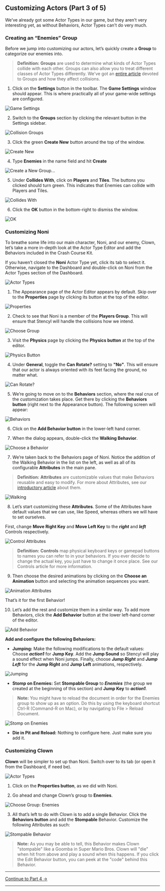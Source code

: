 ## Customizing Actors (Part 3 of 5)
We’ve already got some Actor Types in our game, but they aren’t very interesting yet, as without Behaviors, Actor Types can’t do very much.

### Creating an “Enemies” Group
Before we jump into customizing our actors, let’s quickly create a **Group** to categorize our enemies into.

> **Definition:** **Groups** are used to determine what kinds of Actor Types collide with each other. Groups can also allow you to treat different classes of Actor Types differently. We've got an [entire article](http://www.stencyl.com/help/view/collisions-and-groups/) devoted to Groups and how they affect collisions.

1) Click on the **Settings** button in the toolbar. The **Game Settings** window should appear. This is where practically all of your game-wide settings are configured.

![Game Settings](https://raw.githubusercontent.com/Stencyl/stencylpedia/master/crash-course-1/images/crash-course-28.png)

2) Switch to the **Groups** section by clicking the relevant button in the Settings sidebar.

![Collision Groups](https://raw.githubusercontent.com/Stencyl/stencylpedia/master/crash-course-1/images/crash-course-29.png)

3) Click the green **Create New** button around the top of the window.

![Create New](https://raw.githubusercontent.com/Stencyl/stencylpedia/master/crash-course-1/images/crash-course-30.png)

4) Type **Enemies** in the name field and hit **Create**

![Create a New Group...](https://raw.githubusercontent.com/Stencyl/stencylpedia/master/crash-course-1/images/crash-course-31.png)

5) Under **Collides With**, click on **Players** and **Tiles**. The buttons you clicked should turn green. This indicates that Enemies can collide with Players and Tiles.

![Collides With](https://raw.githubusercontent.com/Stencyl/stencylpedia/master/crash-course-1/images/crash-course-32.png)

6) Click the **OK** button in the bottom-right to dismiss the window.

![OK](https://raw.githubusercontent.com/Stencyl/stencylpedia/master/crash-course-1/images/crash-course-33.png)


### Customizing Noni
To breathe some life into our main character, Noni, and our enemy, Clown, let’s take a more in-depth look at the Actor Type Editor and add the Behaviors included in the Crash Course Kit.

If you haven’t closed the **Noni** Actor Type yet, click its tab to select it. Otherwise, navigate to the Dashboard and double-click on Noni from the Actor Types section of the Dashboard.

![Actor Types](https://raw.githubusercontent.com/Stencyl/stencylpedia/master/crash-course-1/images/crash-course-7.png)

1) The Appearance page of the Actor Editor appears by default. Skip over to the **Properties** page by clicking its button at the top of the editor.

![Properties](https://raw.githubusercontent.com/Stencyl/stencylpedia/master/crash-course-1/images/crash-course-17.png)

2) Check to see that Noni is a member of the **Players Group**. This will ensure that Stencyl will handle the collisions how we intend.

![Choose Group](https://raw.githubusercontent.com/Stencyl/stencylpedia/master/crash-course-1/images/crash-course-18.png)

3) Visit the **Physics** page by clicking the **Physics button** at the top of the editor.

![Physics Button](https://raw.githubusercontent.com/Stencyl/stencylpedia/master/crash-course-1/images/crash-course-19.png)

4) Under **General**, toggle the **Can Rotate?** setting to **"No"**. This will ensure that our actor is always oriented with its feet facing the ground, no matter what.

![Can Rotate?](https://raw.githubusercontent.com/Stencyl/stencylpedia/master/crash-course-1/images/crash-course-20.png)

5) We’re going to move on to the **Behaviors** section, where the real crux of the customization takes place. Get there by clicking the **Behaviors button** (right next to the Appearance button). The following screen will appear:

![Behaviors](https://raw.githubusercontent.com/Stencyl/stencylpedia/master/crash-course-1/images/crash-course-21.png)

6) Click on the **Add Behavior button** in the lower-left hand corner.

7) When the dialog appears, double-click the **Walking Behavior**.

![Choose a Behavior](https://raw.githubusercontent.com/Stencyl/stencylpedia/master/crash-course-1/images/crash-course-22.png)

7) We’re taken back to the Behaviors page of Noni. Notice the addition of the Walking Behavior in the list on the left, as well as all of its configurable **Attributes** in the main pane.

> **Definition:** **Attributes** are customizable values that make Behaviors reusable and easy to modify. For more about Attributes, see our [introductory article](http://www.stencyl.com/help/view/attributes/) about them.

![Walking](https://raw.githubusercontent.com/Stencyl/stencylpedia/master/crash-course-1/images/crash-course-23.png)

8) Let’s start customizing these **Attributes**. Some of the Attributes have default values that we can use, like Speed, whereas others we will have to set ourselves.

First, change **Move Right Key** and **Move Left Key** to the _**right**_ and _**left**_ Controls respectively.

![Control Attributes](https://raw.githubusercontent.com/Stencyl/stencylpedia/master/crash-course-1/images/crash-course-24.png)

> **Definition:** **Controls** map physical keyboard keys or gamepad buttons to names you can refer to in your behaviors. If you ever decide to change the actual key, you just have to change it once place. See our Controls article for more information.

9) Then choose the desired animations by clicking on the **Choose an Animation** button and selecting the animation sequences you want.

![Animation Attributes](https://raw.githubusercontent.com/Stencyl/stencylpedia/master/crash-course-1/images/crash-course-25.png)

That’s it for the first Behavior!

10) Let’s add the rest and customize them in a similar way. To add more Behaviors, click the **Add Behavior** button at the lower left-hand corner of the editor.

![Add Behavior](https://raw.githubusercontent.com/Stencyl/stencylpedia/master/crash-course-1/images/crash-course-26.png)

**Add and configure the following Behaviors:**

* **Jumping:** Make the following modifications to the default values: Choose _**action1**_ for **Jump Key**. Add the **Jump Sound** so Stencyl will play a sound effect when Noni jumps. Finally, choose _**Jump Right**_ and _**Jump Left**_ for the **Jump Right** and **Jump Left** animations, respectively. 

 ![Jumping](https://raw.githubusercontent.com/Stencyl/stencylpedia/master/crash-course-1/images/crash-course-27.png)

* **Stomp on Enemies:** Set **Stompable Group** to _**Enemies**_ (the group we created at the beginning of this section) and **Jump Key** to _**action1**_.
    
 > **Note:** You might have to reload the document in order for the Enemies group to show up as an option. Do this by using the keyboard shortcut Ctrl-R (Command-R on Mac), or by navigating to File > Reload Document.

 ![Stomp on Enemies](https://raw.githubusercontent.com/Stencyl/stencylpedia/master/crash-course-1/images/crash-course-34.png)
<a name="part5reference"></a>
* **Die in Pit and Reload:** Nothing to configure here. Just make sure you add it.

### Customizing Clown

**Clown** will be simpler to set up than Noni. Switch over to its tab (or open it from the Dashboard, if need be).

![Actor Types](https://raw.githubusercontent.com/Stencyl/stencylpedia/master/crash-course-1/images/crash-course-10.png)

1) Click on the **Properties button**, as we did with Noni.

2) Go ahead and change Clown’s group to **Enemies**.

![Choose Group: Enemies](https://raw.githubusercontent.com/Stencyl/stencylpedia/master/crash-course-1/images/crash-course-35.png)

3) All that’s left to do with Clown is to add a single Behavior. Click the **Behaviors button** and add the **Stompable** Behavior. Customize the following Attributes as such:

![Stompable Behavior](https://raw.githubusercontent.com/Stencyl/stencylpedia/master/crash-course-1/images/crash-course-36.png)

> **Note:** As you may be able to tell, this Behavior makes Clown "stompable" like a Goomba in Super Mario Bros. Clown will "die" when hit from above and play a sound when this happens. If you click the Edit Behavior button, you can peek at the "code" behind this Behavior.

***

<a role="button" class="btn btn-primary btn-lg action-button2" href="http://www.stencyl.com/help/viewArticle/146/">Continue to Part 4 &rarr;</a>

***
